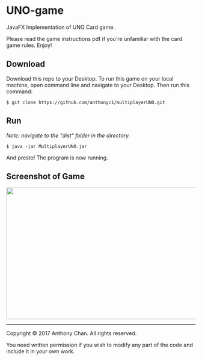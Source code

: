 # UNO-game
JavaFX Implementation of UNO Card game.

Please read the game instructions pdf if you're unfamiliar with the card game rules.
Enjoy!

## Download
Download this repo to your Desktop. To run this game on your local machine, open command line and navigate to your Desktop. Then run this command:

`$ git clone https://github.com/anthonyc1/multiplayerUNO.git`

## Run
*Note: navigate to the "dist" folder in the directory.*

`$ java -jar MultiplayerUNO.jar`

And presto! The program is now running.

## Screenshot of Game
<img src="https://github.com/anthonyc1/multiplayerUNO/blob/master/images/gameboard.jpg" height="350px" width="550px">

----

Copyright © 2017 Anthony Chan. All rights reserved.

You need written permission if you wish to modify any part of the code and include it in your own work.
